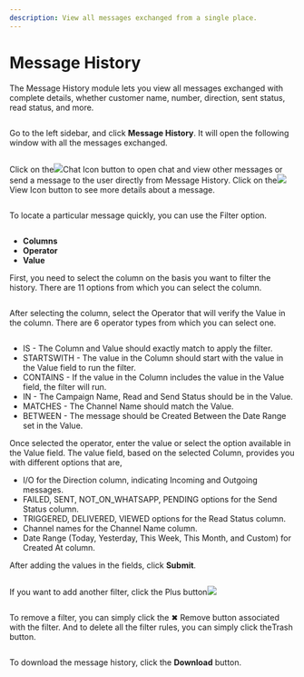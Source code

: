 ```yaml
---
description: View all messages exchanged from a single place.
---
```


# Message History

The Message History module lets you view all messages exchanged with complete details, whether customer name, number, direction, sent status, read status, and more.

<figure><img src="https://files.gitbook.com/v0/b/gitbook-x-prod.appspot.com/o/spaces%2FhElFPtMZjXYjDDMBT5q2%2Fuploads%2FsV7T6X7djTxt3KFfFzIs%2FAccessing%20Message%20History.png?alt=media&#x26;token=d68b6d29-8fde-4e1a-bf4a-8668a424ab00" alt=""><figcaption></figcaption></figure>

Go to the left sidebar, and click **Message History**. It will open the following window with all the messages exchanged.

<figure><img src="https://files.gitbook.com/v0/b/gitbook-x-prod.appspot.com/o/spaces%2FhElFPtMZjXYjDDMBT5q2%2Fuploads%2FIbbTAfF90rBhHYbBcVzK%2FMessage%20History%20Window.png?alt=media&#x26;token=42c2982e-5218-4da5-b0ee-935232d5139b" alt=""><figcaption></figcaption></figure>

Click on the![](https://files.gitbook.com/v0/b/gitbook-x-prod.appspot.com/o/spaces%2FhElFPtMZjXYjDDMBT5q2%2Fuploads%2FKK6pZfyu0raziI98xUTE%2FChat%20Button%20Campaign.png?alt=media\&token=0e6e95e2-ecad-481d-a80c-4330c28ceb7e)Chat Icon button to open chat and view other messages or send a message to the user directly from Message History. Click on the![](https://files.gitbook.com/v0/b/gitbook-x-prod.appspot.com/o/spaces%2FhElFPtMZjXYjDDMBT5q2%2Fuploads%2FKXZGsf5VKTgvcfVP3k2N%2FMessage%20Details%20View%20Button.png?alt=media\&token=68168e52-eba4-400b-a0ff-663889a46cfe)View Icon button to see more details about a message.

<figure><img src="https://files.gitbook.com/v0/b/gitbook-x-prod.appspot.com/o/spaces%2FhElFPtMZjXYjDDMBT5q2%2Fuploads%2FNQE3UWaajoGyubBJm26n%2FMessage%20History%20Filter%20Options.png?alt=media&#x26;token=25d46540-985d-4f88-8426-a5708b359878" alt=""><figcaption></figcaption></figure>

To locate a particular message quickly, you can use the Filter option.

<figure><img src="https://files.gitbook.com/v0/b/gitbook-x-prod.appspot.com/o/spaces%2FhElFPtMZjXYjDDMBT5q2%2Fuploads%2F10VoJdlJKaxhMgGdOsDA%2FMessager%20History%20Filter%20Options%20Complete.png?alt=media&#x26;token=dab2add6-f350-4999-8e62-f5879771c600" alt=""><figcaption></figcaption></figure>

* **Columns**
* **Operator**
* **Value**

First, you need to select the column on the basis you want to filter the history. There are 11 options from which you can select the column.

<figure><img src="https://files.gitbook.com/v0/b/gitbook-x-prod.appspot.com/o/spaces%2FhElFPtMZjXYjDDMBT5q2%2Fuploads%2FSPrhrJdv7JUNCZ2ElVuG%2FMessage%20History%20Filter%20Columns.png?alt=media&#x26;token=499d5c52-2b04-4a32-b6eb-bb7ee2bc62fb" alt=""><figcaption></figcaption></figure>

After selecting the column, select the Operator that will verify the Value in the column. There are 6 operator types from which you can select one.

<figure><img src="https://files.gitbook.com/v0/b/gitbook-x-prod.appspot.com/o/spaces%2FhElFPtMZjXYjDDMBT5q2%2Fuploads%2FwLDMJjrNWl2ZD9FzRXs6%2FDrip%20Campaign%20Messages%20Details%20Operator%20Filters.png?alt=media&#x26;token=eb28c53a-3562-4855-a15b-9bbe9d9e0c3f" alt=""><figcaption></figcaption></figure>

* IS - The Column and Value should exactly match to apply the filter.
* STARTSWITH - The value in the Column should start with the value in the Value field to run the filter.
* CONTAINS - If the value in the Column includes the value in the Value field, the filter will run.
* IN - The Campaign Name, Read and Send Status should be in the Value.
* MATCHES - The Channel Name should match the Value.
* BETWEEN - The message should be Created Between the Date Range set in the Value.

Once selected the operator, enter the value or select the option available in the Value field. The value field, based on the selected Column, provides you with different options that are,

* I/O for the Direction column, indicating Incoming and Outgoing messages.
* FAILED, SENT, NOT\_ON\_WHATSAPP, PENDING options for the Send Status column.
* TRIGGERED, DELIVERED, VIEWED options for the Read Status column.
* Channel names for the Channel Name column.
* Date Range (Today, Yesterday, This Week, This Month, and Custom) for Created At column.

After adding the values in the fields, click **Submit**.

<figure><img src="https://files.gitbook.com/v0/b/gitbook-x-prod.appspot.com/o/spaces%2FhElFPtMZjXYjDDMBT5q2%2Fuploads%2FidO5bHTHJSTMfidFMMFL%2FApplying%20filter%20option%20for%20the%20Message%20Details%20Drip%20Campaign.png?alt=media&#x26;token=eeb4d101-388f-4fdc-9ad6-76ce0c13365e" alt=""><figcaption></figcaption></figure>

If you want to add another filter, click the Plus button![](https://files.gitbook.com/v0/b/gitbook-x-prod.appspot.com/o/spaces%2FhElFPtMZjXYjDDMBT5q2%2Fuploads%2F1WNM2opBmG6WLkD1GbcH%2FPlus%20button%20for%20Filters.png?alt=media\&token=fc82bbfa-b811-4196-941e-a41568050bee)

<figure><img src="https://files.gitbook.com/v0/b/gitbook-x-prod.appspot.com/o/spaces%2FhElFPtMZjXYjDDMBT5q2%2Fuploads%2F6umzSdbi0xa8ks725zSG%2FAdd%2C%20Remove%20and%20Delete%20Filter%20Rules%20in%20Drip%20Campaign%20Message%20Details.png?alt=media&#x26;token=204e0420-f199-4f1c-9603-ebbc89154909" alt=""><figcaption></figcaption></figure>

To remove a filter, you can simply click the ✖ Remove button associated with the filter. And to delete all the filter rules, you can simply click the<img src="https://files.gitbook.com/v0/b/gitbook-x-prod.appspot.com/o/spaces%2FhElFPtMZjXYjDDMBT5q2%2Fuploads%2FnOKuiGH16Qhb31eqieuH%2FDelete%20Button%20for%20Filter.png?alt=media&#x26;token=8155fb9e-8453-4566-9a95-842e384b0341" alt="" data-size="original">Trash button.

<figure><img src="https://files.gitbook.com/v0/b/gitbook-x-prod.appspot.com/o/spaces%2FhElFPtMZjXYjDDMBT5q2%2Fuploads%2FgZ9fgjyM7A8WE1wlJU3z%2FMessage%20History%20Download%20Button.png?alt=media&#x26;token=77ef2d38-b1a3-41e4-a065-f2fd7cc3d447" alt=""><figcaption></figcaption></figure>

To download the message history, click the **Download** button.
